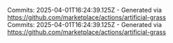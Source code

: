 Commits: 2025-04-01T16:24:39.125Z - Generated via https://github.com/marketplace/actions/artificial-grass
<br>
Commits: 2025-04-01T16:24:39.125Z - Generated via https://github.com/marketplace/actions/artificial-grass
<br>
